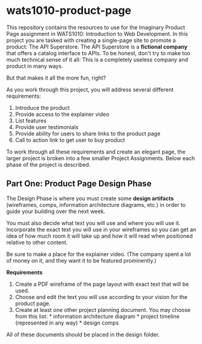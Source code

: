 wats1010-product-page
=====================

This repository contains the resources to use for the Imaginary Product Page
assignment in WATS1010: Introduction to Web Development. In this project you
are tasked with creating a single-page site to promote a product: The API
Superstore. The API Superstore is a **fictional company** that offers a
catalog interface to APIs. To be honest, don't try to make too much technical
sense of it all: This is a completely useless company and product in many ways.

But that makes it all the more fun, right?

As you work through this project, you will address several different
requirements:

1. Introduce the product
2. Provide access to the explainer video
3. List features
4. Provide user testimonials
5. Provide ability for users to share links to the product page
6. Call to action link to get user to buy product

To work through all these requirements and create an elegant page, the larger
project is broken into a few smaller Project Assignments. Below each phase
of the project is described.

Part One: Product Page Design Phase
-----------------------------------

The Design Phase is where you must create some **design artifacts** (wireframes,
comps, information architecture diagrams, etc.) in order to guide your building
over the next week.

You must also decide what text you will use and where you will use it.
Incorporate the exact text you will use in your wireframes so you can get an
idea of how much room it will take up and how it will read when positioned
relative to other content.

Be sure to make a place for the explainer video. (The company spent a lot of
money on it, and they want it to be featured prominently.)

**Requirements**

1.  Create a PDF wireframe of the page layout with exact text that will be used.
2.  Choose and edit the text you will use according to your vision for the
    product page.
3.  Create at least one other project planning document. You may choose from
    this list:
        * information architecture diagram
        * project timeline (represented in any way)
        * design comps

All of these documents should be placed in the design folder.
